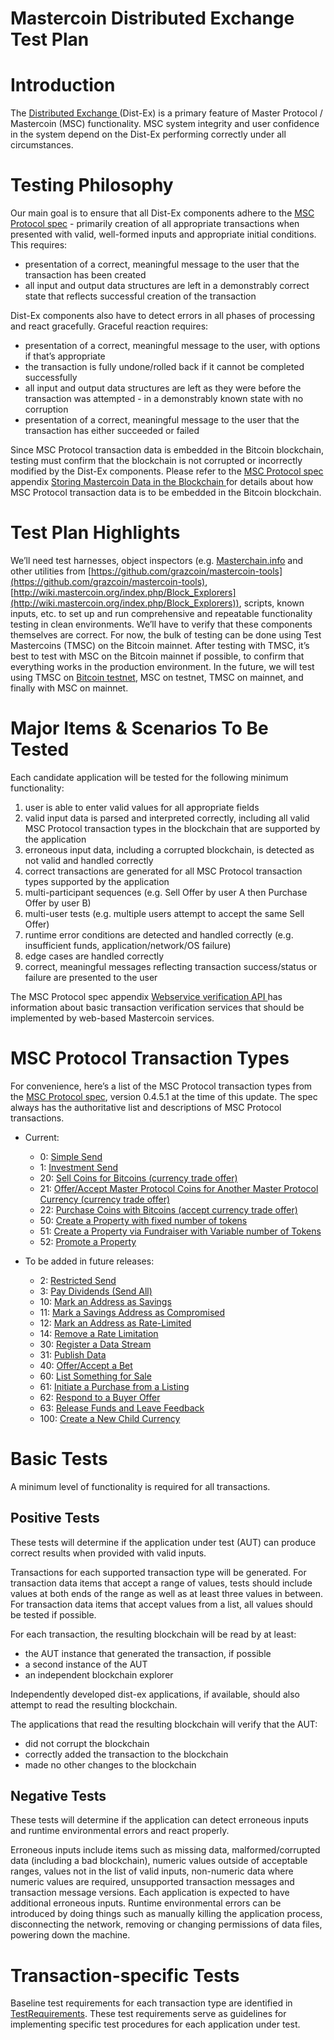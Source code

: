 # Mastercoin Distributed Exchange Test Plan

# Introduction

The [Distributed Exchange ](http://wiki.mastercoin.org/index.php/Distributed_Exchange)(Dist-Ex) is a primary feature of Master Protocol / Mastercoin (MSC) functionality. MSC system integrity and user confidence in the system depend on the Dist-Ex performing correctly under all circumstances.

# Testing Philosophy

Our main goal is to ensure that all Dist-Ex components adhere to the [MSC Protocol spec](https://github.com/mastercoin-MSC/spec) - primarily creation of all appropriate transactions when presented with valid, well-formed inputs and appropriate initial conditions. This requires:

* presentation of a correct, meaningful message to the user that the transaction has been created
* all input and output data structures are left in a demonstrably correct state that reflects successful creation of the transaction

Dist-Ex components also have to detect errors in all phases of processing and react gracefully. Graceful reaction requires:

* presentation of a correct, meaningful message to the user, with options if that’s appropriate
* the transaction is fully undone/rolled back if it cannot be completed successfully
* all input and output data structures are left as they were before the transaction was attempted - in a demonstrably known state with no corruption
* presentation of a correct, meaningful message to the user that the transaction has either succeeded or failed

Since MSC Protocol transaction data is embedded in the Bitcoin blockchain, testing must confirm that the blockchain is not corrupted or incorrectly modified by the Dist-Ex components. Please refer to the [MSC Protocol spec](https://github.com/mastercoin-MSC/spec) appendix [Storing Mastercoin Data in the Blockchain](https://github.com/mastercoin-MSC/spec#appendix-a--storing-mastercoin-data-in-the-blockchain)[ ](https://github.com/mastercoin-MSC/spec#appendix-a--storing-mastercoin-data-in-the-blockchain)for details about how MSC Protocol transaction data is to be embedded in the Bitcoin blockchain. 

# Test Plan Highlights

We’ll need test harnesses, object inspectors (e.g. [Masterchain.info](https://masterchain.info/) and other utilities from [https://github.com/grazcoin/mastercoin-tools](https://github.com/grazcoin/mastercoin-tools), [http://wiki.mastercoin.org/index.php/Block_Explorers](http://wiki.mastercoin.org/index.php/Block_Explorers)), scripts, known inputs, etc. to set up and run comprehensive and repeatable functionality testing in clean environments. We’ll have to verify that these components themselves are correct. For now, the bulk of testing can be done using Test Mastercoins (TMSC) on the Bitcoin mainnet. After testing with TMSC, it’s best to test with MSC on the Bitcoin mainnet if possible, to confirm that everything works in the production environment. In the future, we will test using TMSC on [Bitcoin testnet](https://en.bitcoin.it/wiki/Testnet), MSC on testnet, TMSC on mainnet, and finally with MSC on mainnet.

# Major Items & Scenarios To Be Tested

Each candidate application will be tested for the following minimum functionality:

1. user is able to enter valid values for all appropriate fields
1. valid input data is parsed and interpreted correctly, including all valid MSC Protocol transaction types in the blockchain that are supported by the application
1. erroneous input data, including a corrupted blockchain, is detected as not valid and handled correctly
1. correct transactions are generated for all MSC Protocol transaction types supported by the application
1. multi-participant sequences (e.g. Sell Offer by user A then Purchase Offer by user B)
1. multi-user tests (e.g. multiple users attempt to accept the same Sell Offer)
1. runtime error conditions are detected and handled correctly (e.g. insufficient funds, application/network/OS failure)
1. edge cases are handled correctly
1. correct, meaningful messages reflecting transaction success/status or failure are presented to the user 

The MSC Protocol spec appendix [Webservice verification API ](https://github.com/mastercoin-MSC/spec#appendix-a--storing-mastercoin-data-in-the-blockchain)has information about basic transaction verification services that should be implemented by web-based Mastercoin services.

# MSC Protocol Transaction Types

For convenience, here’s a list of the MSC Protocol transaction types from the [MSC Protocol spec](https://github.com/mastercoin-MSC/spec), version 0.4.5.1 at the time of this update. The spec always has the authoritative list and descriptions of MSC Protocol transactions.

+ Current:
    *    0: [Simple Send](https://github.com/mastercoin-MSC/spec#transfer-coins-simple-send)
    *    1: [Investment Send](https://github.com/mastercoin-MSC/spec#investment-send)
    *   20: [Sell Coins for Bitcoins (currency trade offer)](https://github.com/mastercoin-MSC/spec#sell-mastercoins-for-bitcoins)
    *   21: [Offer/Accept Master Protocol Coins for Another Master Protocol Currency (currency trade offer)](https://github.com/mastercoin-MSC/spec#sell-master-protocol-coins-for-another-master-protocol-currency)
    *   22: [Purchase Coins with Bitcoins (accept currency trade offer)](https://github.com/mastercoin-MSC/spec#purchase-mastercoins-with-bitcoins)
    *   50: [Create a Property with fixed number of tokens](https://github.com/mastercoin-MSC/spec#new-property-creation-with-fixed-number-of-tokens)
    *   51: [Create a Property via Fundraiser with Variable number of Tokens](https://github.com/mastercoin-MSC/spec#new-property-creation-via-fundraiser-with-variable-number-of-tokens)
    *   52: [Promote a Property](https://github.com/mastercoin-MSC/spec#promote-a-property)

+ To be added in future releases:
    *    2: [Restricted Send](https://github.com/mastercoin-MSC/spec#restricted-send)
    *    3: [Pay Dividends (Send All)](https://github.com/mastercoin-MSC/spec#pay-dividends-send-all)
    *   10: [Mark an Address as Savings](https://github.com/mastercoin-MSC/spec#marking-an-address-as-savings)
    *   11: [Mark a Savings Address as Compromised](https://github.com/mastercoin-MSC/spec#marking-a-savings-address-as-compromised)
    *   12: [Mark an Address as Rate-Limited](https://github.com/mastercoin-MSC/spec#marking-an-address-as-rate-limited)
    *   14: [Remove a Rate Limitation](https://github.com/mastercoin-MSC/spec#removing-a-rate-limitation)
    *   30: [Register a Data Stream](https://github.com/mastercoin-MSC/spec#registering-a-data-stream)
    *   31: [Publish Data](https://github.com/mastercoin-MSC/spec#publishing-data)
    *   40: [Offer/Accept a Bet](https://github.com/mastercoin-MSC/spec#offering-a-bet)
    *   60: [List Something for Sale](https://github.com/mastercoin-MSC/spec#listing-something-for-sale)
    *   61: [Initiate a Purchase from a Listing](https://github.com/mastercoin-MSC/spec#initiating-a-purchase)
    *   62: [Respond to a Buyer Offer](https://github.com/mastercoin-MSC/spec#accepting-a-buyer)
    *   63: [Release Funds and Leave Feedback](https://github.com/mastercoin-MSC/spec#leaving-feedback)
    * 100: [Create a New Child Currency](https://github.com/mastercoin-MSC/spec#new-currency-creation)

# Basic Tests

A minimum level of functionality is required for all transactions.

## Positive Tests

These tests will determine if the application under test (AUT) can produce correct results when provided with valid inputs.

Transactions for each supported transaction type will be generated. For transaction data items that accept a range of values, tests should include values at both ends of the range as well as at least three values in between. For transaction data items that accept values from a list, all values should be tested if possible.

For each transaction, the resulting blockchain will be read by at least:

* the AUT instance that generated the transaction, if possible
* a second instance of the AUT
* an independent blockchain explorer

Independently developed dist-ex applications, if available, should also attempt to read the resulting blockchain. 

The applications that read the resulting blockchain will verify that the AUT:

* did not corrupt the blockchain
* correctly added the transaction to the blockchain
* made no other changes to the blockchain

## Negative Tests

These tests will determine if the application can detect erroneous inputs and runtime environmental errors and react properly.

Erroneous inputs include items such as missing data, malformed/corrupted data (including a bad blockchain), numeric values outside of acceptable ranges, values not in the list of valid inputs, non-numeric data where numeric values are required, unsupported transaction messages and transaction message versions. Each application is expected to have additional erroneous inputs. Runtime environmental errors can be introduced by doing things such as manually killing the application process, disconnecting the network, removing or changing permissions of data files, powering down the machine.

# Transaction-specific Tests

Baseline test requirements for each transaction type are identified in [TestRequirements](TestRequirements). These test requirements serve as guidelines for implementing specific test procedures for each application under test.
